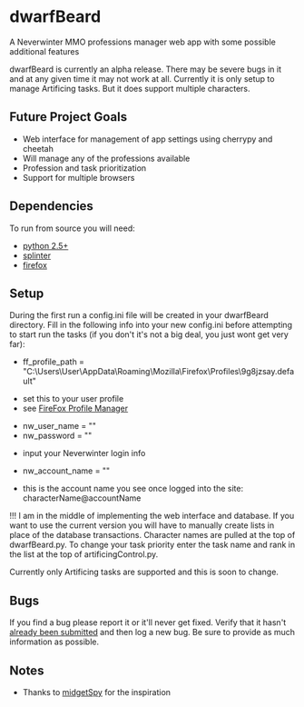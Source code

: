 dwarfBeard
==========

A Neverwinter MMO professions manager web app with some possible additional features

dwarfBeard is currently an alpha release. There may be severe bugs in it and at any given time it may not work at all. 
Currently it is only setup to manage Artificing tasks. But it does support multiple characters.

## Future Project Goals

* Web interface for management of app settings using cherrypy and cheetah
* Will manage any of the professions available
* Profession and task prioritization 
* Support for multiple browsers


## Dependencies

To run from source you will need:

* [python 2.5+][pythonDownloads]
* [splinter][splinterDownlaods]
* [firefox][firefoxDownloads]


## Setup

During the first run a config.ini file will be created in your dwarfBeard directory.
Fill in the following info into your new config.ini before attempting to start run the tasks (if you don't it's not a big deal, you just wont get very far):

* ff_profile_path = "C:\Users\User\AppData\Roaming\Mozilla\Firefox\Profiles\9g8jzsay.default"
 - set this to your user profile
 - see [FireFox Profile Manager][fireFoxProfileManager]
* nw_user_name = ""
* nw_password = ""
 - input your Neverwinter login info
* nw_account_name = ""
 - this is the account name you see once logged into the site: characterName@accountName
 
 
!!! I am in the middle of implementing the web interface and database.
If you want to use the current version you will have to manually create lists in place of the database transactions.
Character names are pulled at the top of dwarfBeard.py.
To change your task priority enter the task name and rank in the list at the top of artificingControl.py.

Currently only Artificing tasks are supported and this is soon to change.


## Bugs

If you find a bug please report it or it'll never get fixed. Verify that it hasn't [already been submitted][issues] and then log a new bug. Be sure to provide as much information as possible.


## Notes

* Thanks to [midgetSpy][midgetSpy] for the inspiration


[pythonDownloads]:https://www.python.org/downloads/
[splinterDownlaods]:http://splinter.cobrateam.info/docs/
[fireFoxProfileManager]:https://support.mozilla.org/en-US/kb/profile-manager-create-and-remove-firefox-profiles
[firefoxDownloads]:http://www.mozilla.org/en-US/firefox/new/
[issues]:https://github.com/highway/dwarfBeard/issues
[midgetSpy]:https://github.com/midgetspy

